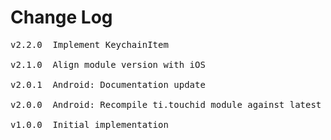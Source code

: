 # Change Log
<pre>
v2.2.0  Implement KeychainItem

v2.1.0  Align module version with iOS

v2.0.1 	Android: Documentation update

v2.0.0 	Android: Recompile ti.touchid module against latest SDK

v1.0.0 	Initial implementation
